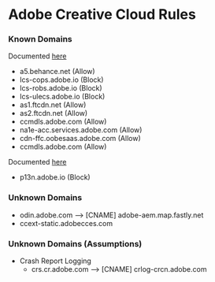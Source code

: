 # Adobe Creative Cloud Rules

### Known Domains
Documented [here](https://helpx.adobe.com/enterprise/kb/network-endpoints.html)
* a5.behance.net (Allow)
* lcs-cops.adobe.io (Block)
* lcs-robs.adobe.io (Block)
* lcs-ulecs.adobe.io (Block)
* as1.ftcdn.net (Allow)
* as2.ftcdn.net (Allow)
* ccmdls.adobe.com (Allow)
* na1e-acc.services.adobe.com (Allow)
* cdn-ffc.oobesaas.adobe.com (Allow)
* ccmdls.adobe.com (Allow)

Documented [here](https://www.adobe.com/devnet-docs/acrobatetk/tools/AdminGuide/endpoints.html)
* p13n.adobe.io (Block)

### Unknown Domains
* odin.adobe.com --> [CNAME] adobe-aem.map.fastly.net
* ccext-static.adobecces.com

### Unknown Domains (Assumptions)
* Crash Report Logging
  * crs.cr.adobe.com --> [CNAME] crlog-crcn.adobe.com


